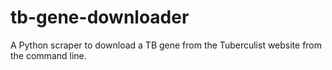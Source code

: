 # tb-gene-downloader
A Python scraper to download a TB gene from the Tuberculist website from the command line.
